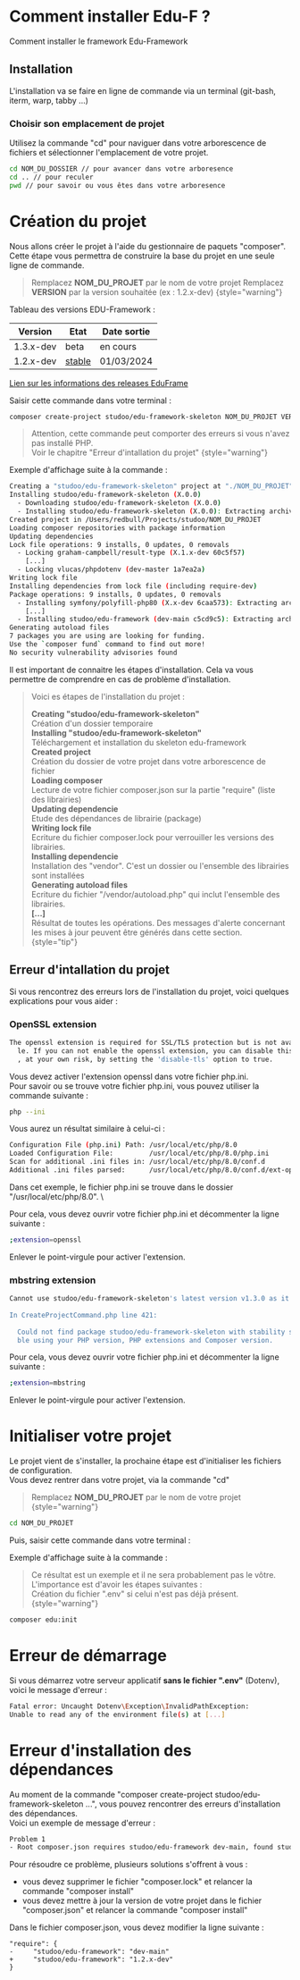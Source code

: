 # Comment installer Edu-F ?
Comment installer le framework Edu-Framework

## Installation
L'installation va se faire en ligne de commande via un terminal (git-bash, iterm, warp, tabby ...)

### Choisir son emplacement de projet
Utilisez la commande "cd" pour naviguer dans votre arborescence de fichiers et sélectionner l'emplacement de votre projet.

```Bash
cd NOM_DU_DOSSIER // pour avancer dans votre arboresence
cd .. // pour reculer
pwd // pour savoir ou vous êtes dans votre arboresence
```

# Création du projet

Nous allons créer le projet à l'aide du gestionnaire de paquets "composer". Cette étape vous permettra de construire la base du projet en une seule ligne de commande.

> Remplacez **NOM_DU_PROJET** par le nom de votre projet
> Remplacez **VERSION** par la version souhaitée (ex : 1.2.x-dev)
> {style="warning"}

Tableau des versions EDU-Framework :

| Version   | Etat                                               | Date sortie |
|-----------|----------------------------------------------------|-------------|
| 1.3.x-dev | beta                                               | en cours    |
| 1.2.x-dev | <a href="fr-release-edu.md">stable</a> | 01/03/2024  |

<a href="fr-release-edu.md">Lien sur les informations des releases EduFrame</a>

Saisir cette commande dans votre terminal :

````Bash
composer create-project studoo/edu-framework-skeleton NOM_DU_PROJET VERSION
````

> Attention, cette commande peut comporter des erreurs si vous n'avez pas installé PHP. \
> Voir le chapitre "Erreur d'intallation du projet"
> {style="warning"}

Exemple d'affichage suite à la commande :

````Bash
Creating a "studoo/edu-framework-skeleton" project at "./NOM_DU_PROJET"
Installing studoo/edu-framework-skeleton (X.0.0)
  - Downloading studoo/edu-framework-skeleton (X.0.0)
  - Installing studoo/edu-framework-skeleton (X.0.0): Extracting archive
Created project in /Users/redbull/Projects/studoo/NOM_DU_PROJET
Loading composer repositories with package information
Updating dependencies
Lock file operations: 9 installs, 0 updates, 0 removals
  - Locking graham-campbell/result-type (X.1.x-dev 60c5f57)
    [...]
  - Locking vlucas/phpdotenv (dev-master 1a7ea2a)
Writing lock file
Installing dependencies from lock file (including require-dev)
Package operations: 9 installs, 0 updates, 0 removals
  - Installing symfony/polyfill-php80 (X.x-dev 6caa573): Extracting archive
    [...]
  - Installing studoo/edu-framework (dev-main c5cd9c5): Extracting archive
Generating autoload files
7 packages you are using are looking for funding.
Use the `composer fund` command to find out more!
No security vulnerability advisories found
````

Il est important de connaitre les étapes d'installation. Cela va vous permettre de comprendre en cas de problème d'installation.

> Voici es étapes de l'installation du projet :
> 
> **Creating "studoo/edu-framework-skeleton"** \
> Création d'un dossier temporaire \
> **Installing "studoo/edu-framework-skeleton"** \
> Téléchargement et installation du skeleton edu-framework \
> **Created project** \
> Création du dossier de votre projet dans votre arborescence de fichier \
> **Loading composer** \
> Lecture de votre fichier composer.json sur la partie "require" (liste des librairies) \
> **Updating dependencie** \
> Etude des dépendances de librairie (package) \
> **Writing lock file** \
> Ecriture du fichier composer.lock pour verrouiller les versions des librairies. \
> **Installing dependencie** \
> Installation des "vendor". C'est un dossier ou l'ensemble des librairies sont installées \
> **Generating autoload files** \
> Ecriture du fichier "/vendor/autoload.php" qui inclut l'ensemble des librairies. \
> **[...]** \
> Résultat de toutes les opérations. Des messages d'alerte concernant les mises à jour peuvent être générés dans cette section. \
> {style="tip"}

## Erreur d'intallation du projet

Si vous rencontrez des erreurs lors de l'installation du projet, voici quelques explications pour vous aider :

### OpenSSL extension
````Bash
The openssl extension is required for SSL/TLS protection but is not availab
  le. If you can not enable the openssl extension, you can disable this error
  , at your own risk, by setting the 'disable-tls' option to true.
````
Vous devez activer l'extension openssl dans votre fichier php.ini. \
Pour savoir ou se trouve votre fichier php.ini, vous pouvez utiliser la commande suivante :

````Bash
php --ini
````
Vous aurez un résultat similaire à celui-ci :

````Bash
Configuration File (php.ini) Path: /usr/local/etc/php/8.0
Loaded Configuration File:         /usr/local/etc/php/8.0/php.ini
Scan for additional .ini files in: /usr/local/etc/php/8.0/conf.d
Additional .ini files parsed:      /usr/local/etc/php/8.0/conf.d/ext-opcache.ini
````
Dans cet exemple, le fichier php.ini se trouve dans le dossier "/usr/local/etc/php/8.0". \

Pour cela, vous devez ouvrir votre fichier php.ini et décommenter la ligne suivante :

````Bash
;extension=openssl
````
Enlever le point-virgule pour activer l'extension.

### mbstring extension
````Bash
Cannot use studoo/edu-framework-skeleton's latest version v1.3.0 as it requires ext-mbstring * which is missing from your platform.
 
In CreateProjectCommand.php line 421:
 
  Could not find package studoo/edu-framework-skeleton with stability stable in a version installa
  ble using your PHP version, PHP extensions and Composer version.
````
 
Pour cela, vous devez ouvrir votre fichier php.ini et décommenter la ligne suivante :

````Bash
;extension=mbstring
````
Enlever le point-virgule pour activer l'extension.

# Initialiser votre projet

Le projet vient de s'installer, la prochaine étape est d'initialiser les fichiers de configuration. \
Vous devez rentrer dans votre projet, via la commande "cd"

> Remplacez **NOM_DU_PROJET** par le nom de votre projet
> {style="warning"}

````Bash 
cd NOM_DU_PROJET
````

Puis, saisir cette commande dans votre terminal :

Exemple d'affichage suite à la commande :

> Ce résultat est un exemple et il ne sera probablement pas le vôtre. \
> L'importance est d'avoir les étapes suivantes : \
> Création du fichier ".env" si celui n'est pas déjà présent.
> {style="warning"}

````Bash 
composer edu:init
````

# Erreur de démarrage

Si vous démarrez votre serveur applicatif **sans le fichier ".env"** (Dotenv), voici le message d'erreur :

````Bash
Fatal error: Uncaught Dotenv\Exception\InvalidPathException: 
Unable to read any of the environment file(s) at [...]
````

# Erreur d'installation des dépendances

Au moment de la commande "composer create-project studoo/edu-framework-skeleton ...", vous pouvez rencontrer des erreurs d'installation des dépendances. \
Voici un exemple de message d'erreur :

````Bash
Problem 1
- Root composer.json requires studoo/edu-framework dev-main, found studoo/edu-framework[dev-dev, v0.2.1, ..., v0.6.0, v1.0.0, ..., 1.4.x-dev] but it does not match the constraint.
````

Pour résoudre ce problème, plusieurs solutions s'offrent à vous :
 - vous devez supprimer le fichier "composer.lock" et relancer la commande "composer install"
 - vous devez mettre à jour la version de votre projet dans le fichier "composer.json" et relancer la commande "composer install"

Dans le fichier composer.json, vous devez modifier la ligne suivante :

````
"require": {
-     "studoo/edu-framework": "dev-main"
+     "studoo/edu-framework": "1.2.x-dev"
}
````
